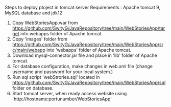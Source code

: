 Steps to deploy ptoject in tomcat server
Requirements : Apache tomcat 9, MySQL database and jdk12
1.  Copy WebStoriesApp.war from https://github.com/SwityG/JavaRepository/tree/main/WebStoriesApp/target into webapps folder of Apache tomcat.
2.  Copy 'images' folder from https://github.com/SwityG/JavaRepository/tree/main/WebStoriesApp/src/main/webapp into 'webapps' folder of Apache tomcat.
3.  Download mysql-connector.jar file and place in 'lib' folder of Apache tomcat.
4.  For database configuration, make changes in web.xml file (change username and password for your local system.)
5.  Run sql script 'webStrories.sql' located in https://github.com/SwityG/JavaRepository/tree/main/WebStoriesApp/sql folder on database.
6.  Start tomcat server, when ready access website using   'http://hostname:portunumber/WebStoriesApp'

